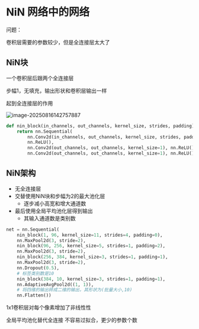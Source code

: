# NiN 网络中的网络

问题：

卷积层需要的参数较少，但是全连接层太大了

## NiN块

一个卷积层后跟两个全连接层

步幅1，无填充，输出形状和卷积层输出一样

起到全连接层的作用

![image-20250816142757887](C:\Users\chy20\AppData\Roaming\Typora\typora-user-images\image-20250816142757887.png)

```python
def nin_block(in_channels, out_channels, kernel_size, strides, padding):
    return nn.Sequential(
        nn.Conv2d(in_channels, out_channels, kernel_size, strides, padding),
        nn.ReLU(),
        nn.Conv2d(out_channels, out_channels, kernel_size=1), nn.ReLU(),
        nn.Conv2d(out_channels, out_channels, kernel_size=1), nn.ReLU())
```





## NiN架构

- 无全连接层
- 交替使用NiN块和步幅为2的最大池化层
  - 逐步减小高宽和增大通道数
- 最后使用全局平均池化层得到输出
  - 其输入通道数是类别数

```python
net = nn.Sequential(
    nin_block(1, 96, kernel_size=11, strides=4, padding=0),
    nn.MaxPool2d(3, stride=2),
    nin_block(96, 256, kernel_size=5, strides=1, padding=2),
    nn.MaxPool2d(3, stride=2),
    nin_block(256, 384, kernel_size=3, strides=1, padding=1),
    nn.MaxPool2d(3, stride=2),
    nn.Dropout(0.5),
    # 标签类别数是10
    nin_block(384, 10, kernel_size=3, strides=1, padding=1),
    nn.AdaptiveAvgPool2d((1, 1)),
    # 将四维的输出转成二维的输出，其形状为(批量大小,10)
    nn.Flatten())
```



1x1卷积层对每个像素增加了非线性性

全局平均池化替代全连接 不容易过拟合，更少的参数个数




